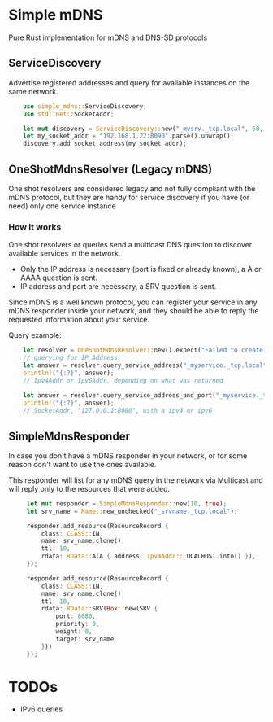 # Simple mDNS

Pure Rust implementation for mDNS and DNS-SD protocols

## ServiceDiscovery
Advertise registered addresses and query for available instances on the same network.

```rust  
    use simple_mdns::ServiceDiscovery;
    use std::net::SocketAddr;

    let mut discovery = ServiceDiscovery::new("_mysrv._tcp.local", 60, true).expect("Invalid Service Name");
    let my_socket_addr = "192.168.1.22:8090".parse().unwrap();
    discovery.add_socket_address(my_socket_addr);
```


## OneShotMdnsResolver (Legacy mDNS)
One shot resolvers are considered legacy and not fully compliant with the mDNS protocol, but they are handy for service discovery if you have (or need) only one service instance

### How it works
One shot resolvers or queries send a multicast DNS question to discover available services in the network.  
- Only the IP address is necessary (port is fixed or already known), a A or AAAA question is sent.
- IP address and port are necessary, a SRV question is sent.

Since mDNS is a well known protocol, you can register your service in any mDNS responder inside your network, and they should be able to reply the requested information about your service.

Query example:
```rust  
    let resolver = OneShotMdnsResolver::new().expect("Failed to create resolver");
    // querying for IP Address
    let answer = resolver.query_service_address("_myservice._tcp.local").expect("Failed to query service address");
    println!("{:?}", answer);
    // IpV4Addr or IpV6Addr, depending on what was returned
    
    let answer = resolver.query_service_address_and_port("_myservice._tcp.local").expect("Failed to query service address and port");
    println!("{:?}", answer);
    // SocketAddr, "127.0.0.1:8080", with a ipv4 or ipv6
```

## SimpleMdnsResponder
In case you don't have a mDNS responder in your network, or for some reason don't want to use the ones available.

This responder will list for any mDNS query in the network via Multicast and will reply only to the resources that were added.

```rust  
     let mut responder = SimpleMdnsResponder::new(10, true);
     let srv_name = Name::new_unchecked("_srvname._tcp.local");

     responder.add_resource(ResourceRecord {
         class: CLASS::IN,
         name: srv_name.clone(),
         ttl: 10,
         rdata: RData::A(A { address: Ipv4Addr::LOCALHOST.into() }),
     });

     responder.add_resource(ResourceRecord {
         class: CLASS::IN,
         name: srv_name.clone(),
         ttl: 10,
         rdata: RData::SRV(Box::new(SRV {
             port: 8080,
             priority: 0,
             weight: 0,
             target: srv_name
         }))
     });

```


# TODOs
- IPv6 queries
